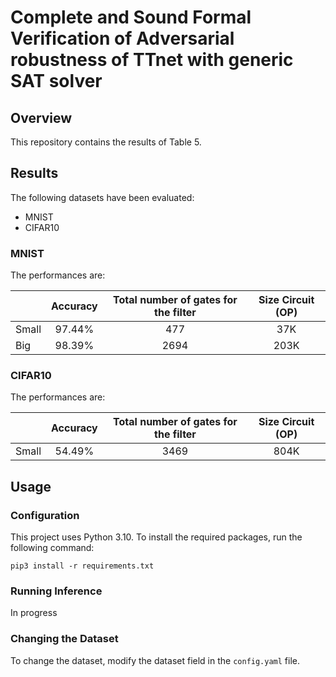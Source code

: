 # Complete and Sound Formal Verification of Adversarial robustness of TTnet with generic SAT solver

## Overview

This repository contains the results of Table 5.

## Results

The following datasets have been evaluated:

- MNIST
- CIFAR10

### MNIST

The performances are:

|       | Accuracy | Total number of gates for the filter | Size Circuit (OP) | 
|-------|:--------:|:------------------------------------:|:-----------------:|
| Small |  97.44%  |                 477                  |        37K        |    
| Big   |  98.39%  |                 2694                 |       203K        | 

### CIFAR10
The performances are:

|       | Accuracy | Total number of gates for the filter | Size Circuit (OP) | 
|-------|:--------:|:------------------------------------:|:-----------------:|
| Small |  54.49%  |                 3469                 |       804K        |    



## Usage

### Configuration
This project uses Python 3.10. To install the required packages, run the following command:

```
pip3 install -r requirements.txt
```

### Running Inference

In progress



### Changing the Dataset

To change the dataset, modify the dataset field in the `config.yaml` file.



